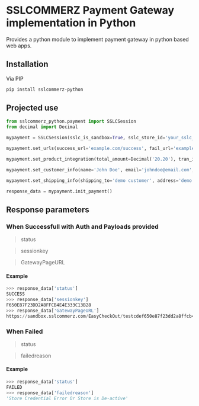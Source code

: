 # SSLCOMMERZ Payment Gateway implementation in Python
Provides a python module to implement payment gateway in python based web apps.

## Installation
Via PIP
```bash
pip install sslcommerz-python
```
## Projected use
```python
from sslcommerz_python.payment import SSLCSession
from decimal import Decimal

mypayment = SSLCSession(sslc_is_sandbox=True, sslc_store_id='your_sslc_store_id', sslc_store_pass='your_sslc_store_passcode')

mypayment.set_urls(success_url='example.com/success', fail_url='example.com/failed', cancel_url='example.com/cancel', ipn_url='example.com/payment_notification')

mypayment.set_product_integration(total_amount=Decimal('20.20'), tran_id='123', currency='BDT', product_category='clothing', product_name='demo-product', num_of_item=2, shipping_method='YES', product_profile='None')

mypayment.set_customer_info(name='John Doe', email='johndoe@email.com', address1='demo address', address2='demo address 2', city='Dhaka', postcode='1207', country='Bangladesh', phone='01711111111')

mypayment.set_shipping_info(shipping_to='demo customer', address='demo address', city='Dhaka', postcode='1209', country='Bangladesh')

response_data = mypayment.init_payment()
```

## Response parameters
### When Successfull with Auth and Payloads provided
> status

> sessionkey

> GatewayPageURL

#### Example
```python
>>> response_data['status']
SUCCESS
>>> response_data['sessionkey']
F650E87F23DD2A8FFCB4E4E333C13B28
>>> response_data['GatewayPageURL']
https://sandbox.sslcommerz.com/EasyCheckOut/testcdef650e87f23dd2a8ffcb4234fasf3b28
```

### When Failed
> status

> failedreason

#### Example
```python
>>> response_data['status']
FAILED
>>> response_data['failedreason']
'Store Credential Error Or Store is De-active'
```